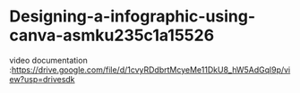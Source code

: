# Designing-a-infographic-using-canva-asmku235c1a15526
video documentation :https://drive.google.com/file/d/1cvyRDdbrtMcyeMe11DkU8_hW5AdGql9p/view?usp=drivesdk
